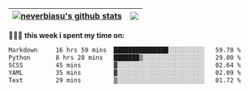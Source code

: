 | <a href="https://github.com/neverbiasu"><img align="center" src="https://github-readme-stats.vercel.app/api?username=neverbiasu&theme=dracula&show_icons=true&hide_border=true&count_private=true" alt="neverbiasu's github stats" /></a> | <a href="https://github.com/neverbiasu"><img align="center" src="https://github-readme-stats.vercel.app/api/top-langs/?username=neverbiasu&theme=dracula&show_icons=true&hide_border=true&layout=compact" /></a> |
| ------------- | ------------- |

👨🏾‍💻 **this week i spent my time on:**
<!--START_SECTION:waka-->

```txt
Markdown     16 hrs 59 mins  ███████████████░░░░░░░░░░   59.78 %
Python       8 hrs 28 mins   ███████▒░░░░░░░░░░░░░░░░░   29.80 %
SCSS         45 mins         ▓░░░░░░░░░░░░░░░░░░░░░░░░   02.64 %
YAML         35 mins         ▓░░░░░░░░░░░░░░░░░░░░░░░░   02.09 %
Text         29 mins         ▒░░░░░░░░░░░░░░░░░░░░░░░░   01.72 %
```

<!--END_SECTION:waka-->
